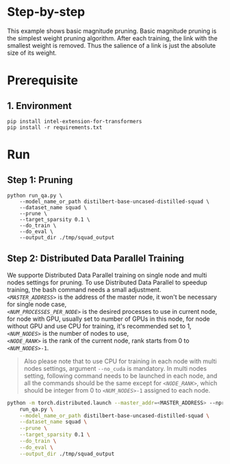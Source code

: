 Step-by-step
============

This example shows basic magnitude pruning. Basic magnitude pruning is the simplest weight pruning algorithm. After each training, the link with the smallest weight is removed. Thus the salience of a link is just the absolute size of its weight.

# Prerequisite​

## 1. Environment
```
pip install intel-extension-for-transformers
pip install -r requirements.txt
```

# Run

## Step 1: Pruning

```
python run_qa.py \
    --model_name_or_path distilbert-base-uncased-distilled-squad \
    --dataset_name squad \
    --prune \
    --target_sparsity 0.1 \
    --do_train \
    --do_eval \
    --output_dir ./tmp/squad_output
```

## Step 2: Distributed Data Parallel Training

We supporte Distributed Data Parallel training on single node and multi nodes settings for pruning. To use Distributed Data Parallel to speedup training, the bash command needs a small adjustment.
<br>
*`<MASTER_ADDRESS>`* is the address of the master node, it won't be necessary for single node case,
<br>
*`<NUM_PROCESSES_PER_NODE>`* is the desired processes to use in current node, for node with GPU, usually set to number of GPUs in this node, for node without GPU and use CPU for training, it's recommended set to 1,
<br>
*`<NUM_NODES>`* is the number of nodes to use,
<br>
*`<NODE_RANK>`* is the rank of the current node, rank starts from 0 to *`<NUM_NODES>`*`-1`.
<br>
> Also please note that to use CPU for training in each node with multi nodes settings, argument `--no_cuda` is mandatory. In multi nodes setting, following command needs to be launched in each node, and all the commands should be the same except for *`<NODE_RANK>`*, which should be integer from 0 to *`<NUM_NODES>`*`-1` assigned to each node.


```bash
python -m torch.distributed.launch --master_addr=<MASTER_ADDRESS> --nproc_per_node=<NUM_PROCESSES_PER_NODE> --nnodes=<NUM_NODES> --node_rank=<NODE_RANK> \
    run_qa.py \
    --model_name_or_path distilbert-base-uncased-distilled-squad \
    --dataset_name squad \
    --prune \
    --target_sparsity 0.1 \
    --do_train \
    --do_eval \
    --output_dir ./tmp/squad_output
```
